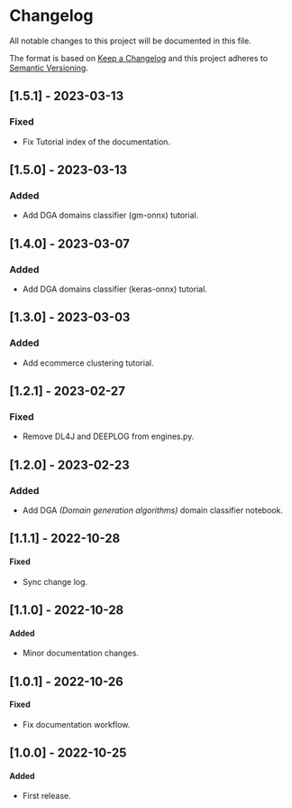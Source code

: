 # Changelog
All notable changes to this project will be documented in this file.

The format is based on [Keep a Changelog](http://keepachangelog.com/en/1.0.0/)
and this project adheres to [Semantic Versioning](http://semver.org/spec/v2.0.0.html).

## [1.5.1] - 2023-03-13
### Fixed
* Fix Tutorial index of the documentation.

## [1.5.0] - 2023-03-13
### Added
* Add DGA domains classifier (gm-onnx) tutorial.

## [1.4.0] - 2023-03-07
### Added
* Add DGA domains classifier (keras-onnx) tutorial.

## [1.3.0] - 2023-03-03
### Added
* Add ecommerce clustering tutorial.

## [1.2.1] - 2023-02-27
### Fixed
* Remove DL4J and DEEPLOG from engines.py.

## [1.2.0] - 2023-02-23
### Added
* Add DGA *(Domain generation algorithms)* domain classifier notebook.

## [1.1.1] - 2022-10-28
#### Fixed
 * Sync change log.

## [1.1.0] - 2022-10-28
#### Added
 * Minor documentation changes.

## [1.0.1] - 2022-10-26
#### Fixed
 * Fix documentation workflow.

## [1.0.0] - 2022-10-25
#### Added
 * First release.
